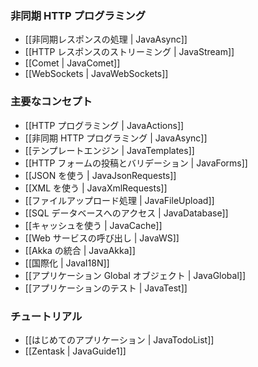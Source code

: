 <!-- translated -->
<!--
### Asynchronous HTTP programming
-->
### 非同期 HTTP プログラミング

<!--
- [[Handling asynchronous results | JavaAsync]]
- [[Streaming HTTP responses | JavaStream]]
- [[Comet sockets | JavaComet]]
- [[WebSockets | JavaWebSockets]]
-->
- [[非同期レスポンスの処理 | JavaAsync]]
- [[HTTP レスポンスのストリーミング | JavaStream]]
- [[Comet | JavaComet]]
- [[WebSockets | JavaWebSockets]]

<!--
### Main concepts
-->
### 主要なコンセプト

<!--
- [[HTTP programming | JavaActions]]
- [[Asynchronous HTTP programming | JavaAsync]]
- [[The template engine | JavaTemplates]]
- [[HTTP form submission and validation | JavaForms]]
- [[Working with JSON | JavaJsonRequests]]
- [[Working with XML | JavaXmlRequests]]
- [[Handling file upload | JavaFileUpload]]
- [[Accessing an SQL database | JavaDatabase]]
- [[Using the Cache | JavaCache]]
- [[Calling WebServices | JavaWS]]
- [[Integrating with Akka | JavaAkka]]
- [[Internationalization | JavaI18N]]
- [[The application Global object | JavaGlobal]]
- [[Testing your application | JavaTest]]
-->
- [[HTTP プログラミング | JavaActions]]
- [[非同期 HTTP プログラミング | JavaAsync]]
- [[テンプレートエンジン | JavaTemplates]]
- [[HTTP フォームの投稿とバリデーション | JavaForms]]
- [[JSON を使う | JavaJsonRequests]]
- [[XML を使う | JavaXmlRequests]]
- [[ファイルアップロード処理 | JavaFileUpload]]
- [[SQL データベースへのアクセス | JavaDatabase]]
- [[キャッシュを使う | JavaCache]]
- [[Web サービスの呼び出し | JavaWS]]
- [[Akka の統合 | JavaAkka]]
- [[国際化 | JavaI18N]]
- [[アプリケーション Global オブジェクト | JavaGlobal]]
- [[アプリケーションのテスト | JavaTest]]

<!--
### Tutorials
-->
### チュートリアル

<!--
- [[Your first application | JavaTodoList]]
- [[Zentask | JavaGuide1]]
-->
- [[はじめてのアプリケーション | JavaTodoList]]
- [[Zentask | JavaGuide1]]